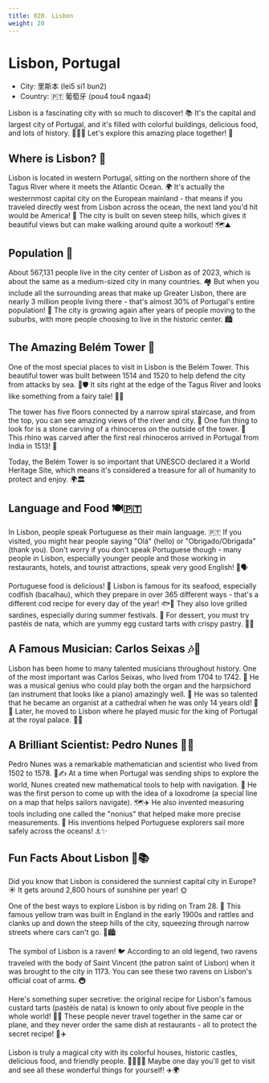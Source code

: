 ```yaml
---
title: 020. Lisbon
weight: 20
---
```


# Lisbon, Portugal

- City: 里斯本 (lei5 si1 bun2)
- Country: 🇵🇹 葡萄牙 (pou4 tou4 ngaa4)

Lisbon is a fascinating city with so much to discover! 📚 It's the capital and largest city of Portugal, and it's filled with colorful buildings, delicious food, and lots of history. 🌈🍤🏰 Let's explore this amazing place together! 🌟

## Where is Lisbon? 📍

Lisbon is located in western Portugal, sitting on the northern shore of the Tagus River where it meets the Atlantic Ocean. 🌍 It's actually the westernmost capital city on the European mainland - that means if you traveled directly west from Lisbon across the ocean, the next land you'd hit would be America! 🌊 The city is built on seven steep hills, which gives it beautiful views but can make walking around quite a workout! 🗺️⛰️

## Population 👥

About 567,131 people live in the city center of Lisbon as of 2023, which is about the same as a medium-sized city in many countries. 🏘️ But when you include all the surrounding areas that make up Greater Lisbon, there are nearly 3 million people living there - that's almost 30% of Portugal's entire population! 🌆 The city is growing again after years of people moving to the suburbs, with more people choosing to live in the historic center. 🏙️

## The Amazing Belém Tower 🏰

One of the most special places to visit in Lisbon is the Belém Tower. This beautiful tower was built between 1514 and 1520 to help defend the city from attacks by sea. 🌊🛡️ It sits right at the edge of the Tagus River and looks like something from a fairy tale! 📖✨

The tower has five floors connected by a narrow spiral staircase, and from the top, you can see amazing views of the river and city. 👀 One fun thing to look for is a stone carving of a rhinoceros on the outside of the tower. 🦏 This rhino was carved after the first real rhinoceros arrived in Portugal from India in 1513! 🐘

Today, the Belém Tower is so important that UNESCO declared it a World Heritage Site, which means it's considered a treasure for all of humanity to protect and enjoy. 🌍🏛️

## Language and Food 🍽️🇵🇹

In Lisbon, people speak Portuguese as their main language. 🇵🇹 If you visited, you might hear people saying "Olá" (hello) or "Obrigado/Obrigada" (thank you). Don't worry if you don't speak Portuguese though - many people in Lisbon, especially younger people and those working in restaurants, hotels, and tourist attractions, speak very good English! 👋🗣️

Portuguese food is delicious! 🍤 Lisbon is famous for its seafood, especially codfish (bacalhau), which they prepare in over 365 different ways - that's a different cod recipe for every day of the year! 🐟🥘 They also love grilled sardines, especially during summer festivals. 🎣 For dessert, you must try pastéis de nata, which are yummy egg custard tarts with crispy pastry. 🍮🥧

## A Famous Musician: Carlos Seixas 🎶🎹

Lisbon has been home to many talented musicians throughout history. One of the most important was Carlos Seixas, who lived from 1704 to 1742. 🎼 He was a musical genius who could play both the organ and the harpsichord (an instrument that looks like a piano) amazingly well. 🎵 He was so talented that he became an organist at a cathedral when he was only 14 years old! 🎹🎶 Later, he moved to Lisbon where he played music for the king of Portugal at the royal palace. 👑🎻

## A Brilliant Scientist: Pedro Nunes 🔬🔭

Pedro Nunes was a remarkable mathematician and scientist who lived from 1502 to 1578. 🔢✍️ At a time when Portugal was sending ships to explore the world, Nunes created new mathematical tools to help with navigation. 🚢 He was the first person to come up with the idea of a loxodrome (a special line on a map that helps sailors navigate). 🗺️✈️ He also invented measuring tools including one called the "nonius" that helped make more precise measurements. 📏 His inventions helped Portuguese explorers sail more safely across the oceans! ⚓✨

## Fun Facts About Lisbon 🤔📚

Did you know that Lisbon is considered the sunniest capital city in Europe? ☀️ It gets around 2,800 hours of sunshine per year! 🌞

One of the best ways to explore Lisbon is by riding on Tram 28. 🚋 This famous yellow tram was built in England in the early 1900s and rattles and clanks up and down the steep hills of the city, squeezing through narrow streets where cars can't go. 🚃🏙️

The symbol of Lisbon is a raven! 🐦 According to an old legend, two ravens traveled with the body of Saint Vincent (the patron saint of Lisbon) when it was brought to the city in 1173. You can see these two ravens on Lisbon's official coat of arms. 🚇

Here's something super secretive: the original recipe for Lisbon's famous custard tarts (pastéis de nata) is known to only about five people in the whole world! 🤫🍮 These people never travel together in the same car or plane, and they never order the same dish at restaurants - all to protect the secret recipe! 🚗✈️

Lisbon is truly a magical city with its colorful houses, historic castles, delicious food, and friendly people. 🌆🏰🍴😀 Maybe one day you'll get to visit and see all these wonderful things for yourself! ✈️🌍